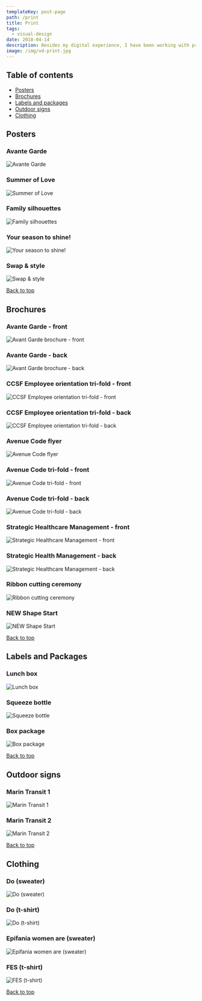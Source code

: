 ```yaml
---
templateKey: post-page
path: /print
title: Print
tags:
  - visual-design
date: 2018-04-14
description: Besides my digital experience, I have been working with print since 2010. I've worked for big companies, agencies, startups, in freelancing projects and here I am, still loving my work and the evolution of the design world. 
image: /img/vd-print.jpg
---
```


<a id="table-of-contents"></a>
## Table of contents

- [Posters](#posters)
- [Brochures](#brochures)
- [Labels and packages](#labels-and-packages)
- [Outdoor signs](#outdoor-signs)
- [Clothing](#clothing)

<a id="posters"></a>
## Posters

### Avante Garde

![Avante Garde](/img/vd-posters-1.jpg)

### Summer of Love

![Summer of Love](/img/vd-posters-2.jpg)

### Family silhouettes

![Family silhouettes](/img/vd-posters-5.jpg)


### Your season to shine!

![Your season to shine!](/img/vd-posters-3.jpg)

### Swap & style

![Swap & style](/img/vd-posters-4.jpg)

<a href="#table-of-contents"><i class="far fa-arrow-alt-circle-up fa-lg"></i> Back to top</a>
<a id="brochures"></a>
## Brochures

### Avante Garde - front

![Avant Garde brochure - front](https://farm6.staticflickr.com/5767/23153218833_7b44b9199a_h.jpg)

### Avante Garde - back

![Avant Garde brochure - back](https://farm1.staticflickr.com/593/23753913196_e33bb3c736_h.jpg)

### CCSF Employee orientation tri-fold - front

![CCSF Employee orientation tri-fold - front](https://farm6.staticflickr.com/5638/21439468121_64b8b25b20_h.jpg)

### CCSF Employee orientation tri-fold - back

![CCSF Employee orientation tri-fold - back](https://farm1.staticflickr.com/615/21439468151_635fd62e15_h.jpg)

### Avenue Code flyer

![Avenue Code flyer](https://farm6.staticflickr.com/5745/21439467621_b0b995312a_h.jpg)

### Avenue Code tri-fold - front

![Avenue Code tri-fold - front](https://farm6.staticflickr.com/5803/20809947523_39f8d6655f_h.jpg)

### Avenue Code tri-fold - back

![Avenue Code tri-fold - back](https://farm6.staticflickr.com/5688/21404777046_fa6f0312bb_h.jpg)

### Strategic Healthcare Management - front

![Strategic Healthcare Management - front](https://farm1.staticflickr.com/781/21431014105_b037722a87_h.jpg)

### Strategic Health Management - back

![Strategic Healthcare Management - back](https://farm1.staticflickr.com/739/21439473181_3283cd0527_h.jpg)

### Ribbon cutting ceremony

![Ribbon cutting ceremony](/img/vd-brochures-1.png)

### NEW Shape Start

![NEW Shape Start](/img/vd-brochures-2.jpg)

<a href="#table-of-contents"><i class="far fa-arrow-alt-circle-up fa-lg"></i> Back to top</a>
<a id="labels-and-packages"></a>
## Labels and Packages

### Lunch box

![Lunch box](https://farm6.staticflickr.com/5728/21243202188_96a4e1a1bb_h.jpg)

### Squeeze bottle

![Squeeze bottle](https://farm1.staticflickr.com/592/21420096642_9c67629089_h.jpg)

### Box package

![Box package](https://farm1.staticflickr.com/767/21243202148_6e86829b56_h.jpg)

<a href="#table-of-contents"><i class="far fa-arrow-alt-circle-up fa-lg"></i> Back to top</a>
<a id="outdoor-signs"></a>
## Outdoor signs

### Marin Transit 1

![Marin Transit 1](/img/vd-outdoor-1.png)

### Marin Transit 2

![Marin Transit 2](/img/vd-outdoor-2.png)


<a href="#table-of-contents"><i class="far fa-arrow-alt-circle-up fa-lg"></i> Back to top</a>
<a id="clothing"></a>
## Clothing

### Do (sweater)

![Do (sweater)](/img/vd-clothing-1.jpg)

### Do (t-shirt)

![Do (t-shirt)](/img/vd-clothing-2.jpg)

### Epifania women are (sweater)

![Epifania women are (sweater)](/img/vd-clothing-3.jpg)

### FES (t-shirt)

![FES (t-shirt)](/img/vd-clothing-4.jpg)


<a href="#table-of-contents"><i class="far fa-arrow-alt-circle-up fa-lg"></i> Back to top</a>
